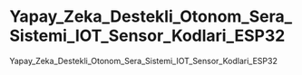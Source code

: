 # Yapay_Zeka_Destekli_Otonom_Sera_Sistemi_IOT_Sensor_Kodlari_ESP32
 Yapay_Zeka_Destekli_Otonom_Sera_Sistemi_IOT_Sensor_Kodlari_ESP32
